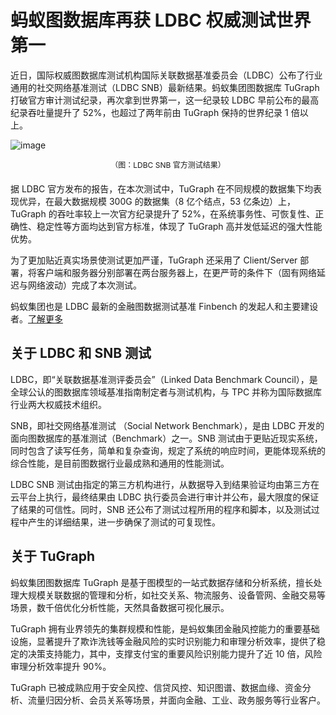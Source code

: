 # 蚂蚁图数据库再获 LDBC 权威测试世界第一

近日，国际权威图数据库测试机构国际关联数据基准委员会（LDBC）公布了行业通用的社交网络基准测试（LDBC SNB）最新结果。蚂蚁集团图数据库 TuGraph 打破官方审计测试纪录，再次拿到世界第一，这一纪录较 LDBC 早前公布的最高纪录吞吐量提升了 52%，也超过了两年前由 TuGraph 保持的世界纪录 1 倍以上。

![image](https://gw.alipayobjects.com/mdn/rms_fa12c2/afts/img/A*ML2VR5-Eh-cAAAAAAAAAAAAAARQnAQ)

<div style="text-align: center;font-size:12px;margin-bottom:20px;">（图：LDBC SNB 官方测试结果）</div>

据 LDBC 官方发布的报告，在本次测试中，TuGraph 在不同规模的数据集下均表现优异，在最大数据规模 300G 的数据集（8 亿个结点，53 亿条边）上，TuGraph 的吞吐率较上一次官方纪录提升了 52%，在系统事务性、可恢复性、正确性、稳定性等方面均达到官方标准，体现了 TuGraph 高并发低延迟的强大性能优势。

为了更加贴近真实场景使测试更加严谨，TuGraph 还采用了 Client/Server 部署，将客户端和服务器分别部署在两台服务器上，在更严苛的条件下（固有网络延迟与网络波动）完成了本次测试。

蚂蚁集团也是 LDBC 最新的金融图数据测试基准 Finbench 的发起人和主要建设者。[了解更多](https://mp.weixin.qq.com/s?__biz=MzkyNDI4Njc5NA==&mid=2247484369&idx=1&sn=7940557a0cb68032a2a8876575005df6&chksm=c1d969f4f6aee0e2fd1ac5eeecae3255581feb7c35a63197191eb695166e07afddf91e407e80&scene=21#wechat_redirect)

## 关于 LDBC 和 SNB 测试

LDBC，即“关联数据基准测评委员会”（Linked Data Benchmark Council），是全球公认的图数据库领域基准指南制定者与测试机构，与 TPC 并称为国际数据库行业两大权威技术组织。

SNB，即社交网络基准测试 （Social Network Benchmark），是由 LDBC 开发的面向图数据库的基准测试（Benchmark）之一。SNB 测试由于更贴近现实系统，同时包含了读写任务，简单和复杂查询，规定了系统的响应时间，更能体现系统的综合性能，是目前图数据行业最成熟和通用的性能测试。

LDBC SNB 测试由指定的第三方机构进行，从数据导入到结果验证均由第三方在云平台上执行，最终结果由 LDBC 执行委员会进行审计并公布，最大限度的保证了结果的可信性。同时，SNB 还公布了测试过程所用的程序和脚本，以及测试过程中产生的详细结果，进一步确保了测试的可复现性。

## 关于 TuGraph

蚂蚁集团图数据库 TuGraph 是基于图模型的一站式数据存储和分析系统，擅长处理大规模关联数据的管理和分析，如社交关系、物流服务、设备管网、金融交易等场景，数千倍优化分析性能，天然具备数据可视化展示。

TuGraph 拥有业界领先的集群规模和性能，是蚂蚁集团金融风控能力的重要基础设施，显著提升了欺诈洗钱等金融风险的实时识别能力和审理分析效率，提供了稳定的决策支持能力，其中，支撑支付宝的重要风险识别能力提升了近 10 倍，风险审理分析效率提升 90%。

TuGraph 已被成熟应用于安全风控、信贷风控、知识图谱、数据血缘、资金分析、流量归因分析、会员关系等场景，并面向金融、工业、政务服务等行业客户。
